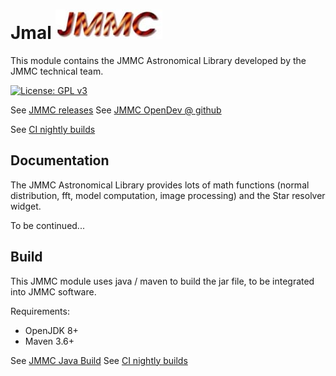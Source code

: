 # Jmal    ![JMMC logo](doc/JMMC-logo.jpg)

This module contains the JMMC Astronomical Library developed by the JMMC technical team.

[![License: GPL v3](https://img.shields.io/badge/License-GPLv3-blue.svg)](LICENSE)


See [JMMC releases](https://www.jmmc.fr/releases/)
See [JMMC OpenDev @ github](https://github.com/JMMC-OpenDev/)

See [CI nightly builds](https://github.com/JMMC-OpenDev/jmmc-java-build/actions/workflows/build.yml)


## Documentation

The JMMC Astronomical Library provides lots of math functions (normal distribution, fft, model computation, image processing) and the Star resolver widget.

To be continued...


## Build

This JMMC module uses java / maven to build the jar file, to be integrated into JMMC software.

Requirements:
- OpenJDK 8+
- Maven 3.6+

See [JMMC Java Build](https://github.com/JMMC-OpenDev/jmmc-java-build)
See [CI nightly builds](https://github.com/JMMC-OpenDev/jmmc-java-build/actions/workflows/build.yml)

